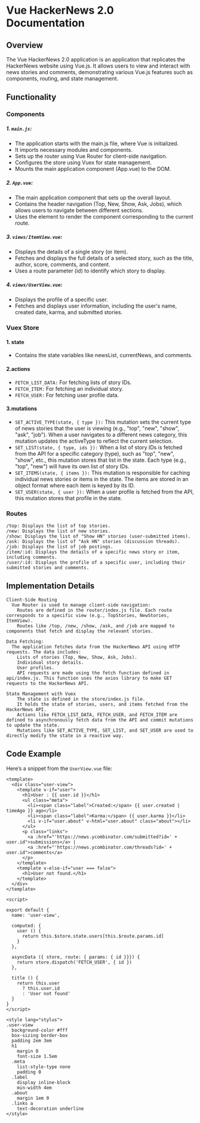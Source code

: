 # Vue HackerNews 2.0 Documentation

## Overview

The Vue HackerNews 2.0 application is an application that replicates the HackerNews website using Vue.js. It allows users to view and interact with news stories and comments, demonstrating various Vue.js features such as components, routing, and state management.

## Functionality

### Components

##### 1. `main.js`:
   - The application starts with the main.js file, where Vue is initialized.  
   - It imports necessary modules and components.  
   - Sets up the router using Vue Router for client-side navigation.  
   - Configures the store using Vuex for state management.  
   - Mounts the main application component (App.vue) to the DOM.  
   
##### 2. `App.vue`:
   - The main application component that sets up the overall layout.
   - Contains the header navigation (Top, New, Show, Ask, Jobs), which allows users to navigate between different sections.
   - Uses the <router-view> element to render the component corresponding to the current route.

##### 3. `views/ItemView.vue`:
   - Displays the details of a single story (or item).
   - Fetches and displays the full details of a selected story, such as the title, author, score, comments, and content.
   - Uses a route parameter (id) to identify which story to display.

##### 4. `views/UserView.vue`:
   - Displays the profile of a specific user.
   - Fetches and displays user information, including the user's name, created date, karma, and submitted stories.

        
### Vuex Store

#### 1. state  
   - Contains the state variables like newsList, currentNews, and comments.
      
#### 2.actions  
   - `FETCH_LIST_DATA:` For fetching lists of story IDs.
   - `FETCH_ITEM:` For fetching an individual story.
   - `FETCH_USER:` For fetching user profile data.
        
#### 3.mutations
   - `SET_ACTIVE_TYPE(state, { type }):` This mutation sets the current type of news stories that the user is viewing (e.g., "top", "new", "show", "ask", "job"). When a user navigates to a different news category, this mutation updates the activeType to reflect the current selection.
   - `SET_LIST(state, { type, ids }):` When a list of story IDs is fetched from the API for a specific category (type), such as "top", "new", "show", etc., this mutation stores that list in the state. Each type (e.g., "top", "new") will have its own list of story IDs.
   - `SET_ITEMS(state, { items }):` This mutation is responsible for caching individual news stories or items in the state. The items are stored in an object format where each item is keyed by its ID. 
   - `SET_USER(state, { user }):` When a user profile is fetched from the API, this mutation stores that profile in the state.

### Routes

    /top: Displays the list of top stories.
    /new: Displays the list of new stories.
    /show: Displays the list of "Show HN" stories (user-submitted items).
    /ask: Displays the list of "Ask HN" stories (discussion threads).
    /job: Displays the list of job postings.
    /item/:id: Displays the details of a specific news story or item, including comments.
    /user/:id: Displays the profile of a specific user, including their submitted stories and comments.

## Implementation Details

    Client-Side Routing
      Vue Router is used to manage client-side navigation:
        Routes are defined in the router/index.js file. Each route corresponds to a specific view (e.g., TopStories, NewStories, ItemView).
        Routes like /top, /new, /show, /ask, and /job are mapped to components that fetch and display the relevant stories.

    Data Fetching:
      The application fetches data from the HackerNews API using HTTP requests. The data includes:
        Lists of stories (Top, New, Show, Ask, Jobs).
        Individual story details.
        User profiles.
        API requests are made using the fetch function defined in api/index.js. This function uses the axios library to make GET requests to the HackerNews API.

    State Management with Vuex
        The state is defined in the store/index.js file.
        It holds the state of stories, users, and items fetched from the HackerNews API.
        Actions like FETCH_LIST_DATA, FETCH_USER, and FETCH_ITEM are defined to asynchronously fetch data from the API and commit mutations to update the state.
        Mutations like SET_ACTIVE_TYPE, SET_LIST, and SET_USER are used to directly modify the state in a reactive way.

        
    
## Code Example

Here’s a snippet from the `UserView.vue` file:

```
<template>
  <div class="user-view">
    <template v-if="user">
      <h1>User : {{ user.id }}</h1>
      <ul class="meta">
        <li><span class="label">Created:</span> {{ user.created | timeAgo }} ago</li>
        <li><span class="label">Karma:</span> {{ user.karma }}</li>
        <li v-if="user.about" v-html="user.about" class="about"></li>
      </ul>
      <p class="links">
        <a :href="'https://news.ycombinator.com/submitted?id=' + user.id">submissions</a> |
        <a :href="'https://news.ycombinator.com/threads?id=' + user.id">comments</a>
      </p>
    </template>
    <template v-else-if="user === false">
      <h1>User not found.</h1>
    </template>
  </div>
</template>

<script>

export default {
  name: 'user-view',

  computed: {
    user () {
      return this.$store.state.users[this.$route.params.id]
    }
  },

  asyncData ({ store, route: { params: { id }}}) {
    return store.dispatch('FETCH_USER', { id })
  },

  title () {
    return this.user
      ? this.user.id
      : 'User not found'
  }
}
</script>

<style lang="stylus">
.user-view
  background-color #fff
  box-sizing border-box
  padding 2em 3em
  h1
    margin 0
    font-size 1.5em
  .meta
    list-style-type none
    padding 0
  .label
    display inline-block
    min-width 4em
  .about
    margin 1em 0
  .links a
    text-decoration underline
</style>
```
